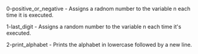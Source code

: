 0-positive_or_negative - Assigns a radnom number to the variable n each time it is executed.

1-last_digit - Assigns a random number to the variable n each time it's executed.

2-print_alphabet - Prints the alphabet in lowercase followed by a new line.

